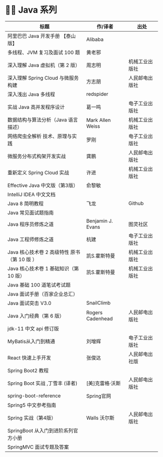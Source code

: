 # 👨‍💻 Java 系列

| 标题                                         | 作/译者           | 出处           |
| -------------------------------------------- | ----------------- | -------------- |
| 阿里巴巴 Java 开发手册 【泰山版】            | Alibaba           |                |
| 多线程、JVM 复习及面试 100 题                | 黄老邪            |                |
| 深入理解 Java 虚拟机（第 2 版）              | 周志明            | 机械工业出版社 |
| 深入理解 Spring Cloud 与微服务构建           | 方志朋            | 人民邮电出版社 |
| 深入浅出 Java 多线程                         | redspider         |                |
| 实战 Java 高并发程序设计                     | 葛一鸣            | 电子工业出版社 |
| 数据结构与算法分析（Java 语言描述）          | Mark Allen Weiss  | 机械工业出版社 |
| 网络爬虫全解析 技术、原理与实践              | 罗刚              | 电子工业出版社 |
| 微服务分布式构架开发实战                     | 龚鹏              | 人民邮电出版社 |
| 重新定义 Spring Cloud 实战                   | 许进              | 机械工业出版社 |
| Effective Java 中文版（第3版）               | 俞黎敏            |                |
| IntelliJ IDEA 中文文档                       |                   |                |
| Java 8 简明教程                              | 飞龙              | Github         |
| Java 常见面试题指南                          |                   |                |
| Java 程序员修炼之道                          | Benjamin J. Evans | 图灵社区       |
| Java 工程师修炼之道                          | 杭建              | 电子工业出版社 |
| Java 核心技术卷 2 高级特性 原书（第 10 版 ） | 凯S.霍斯特曼      | 机械工业出版社 |
| Java 核心技术卷 1 基础知识（第 10 版）       | 凯S.霍斯特曼      | 机械工业出版社 |
| Java 基础 100 道笔试考试题                   |                   |                |
| Java 面试手册（百家企业总汇）                |                   |                |
| Java 面试突击 V3.0                           | SnailClimb        |                |
| Java 入门经典（第 6 版）                     | Rogers Cadenhead  | 人民邮电出版社 |
| jdk-11 中文 api 修订版                       |                   |                |
| MyBatis从入门到精通                          | 刘增辉            | 电子工业出版社 |
| React 快速上手开发                           | 张俊达            | 人民邮电出社版 |
| Spring Boot2 教程                            |                   |                |
| Spring Boot 实战 ,丁雪丰 (译者)              | [美]克雷格·沃斯   | 人民邮电出版社 |
| spring-boot-reference                        | Spring官网        |                |
| Spring5 中文参考指南                         |                   |                |
| Spring 实战（第4版）                         | Walls 沃尔斯      | 人民邮电出版社 |
| SpringBoot 从入门到进阶系列官方小册          |                   |                |
| SpringMVC 面试专题及答案                     |                   |                |